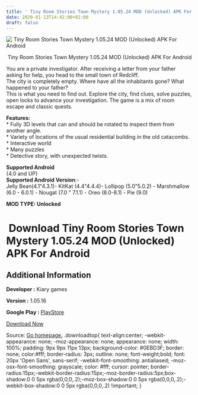 ```yaml
---
title: ' Tiny Room Stories Town Mystery 1.05.24 MOD (Unlocked) APK For Android'
date: 2020-01-13T14:42:00+01:00
draft: false
---
```


![ Tiny Room Stories Town Mystery 1.05.24 MOD (Unlocked) APK For Android](https://i1.wp.com/apkhome.net/wp-content/uploads/2020/01/Tiny-Room-Stories-Town-Mystery-1.05.24-MOD-Unlocked.png " Tiny Room Stories Town Mystery 1.05.24 MOD (Unlocked) APK For Android")

  

 Tiny Room Stories Town Mystery 1.05.24 MOD (Unlocked) APK For Android

You are a private investigator. After receiving a letter from your father asking for help, you head to the small town of Redcliff.  
The city is completely empty. Where have all the inhabitants gone? What happened to your father?  
This is what you need to find out. Explore the city, find clues, solve puzzles, open locks to advance your investigation. The game is a mix of room escape and classic quests.

**Features:**  
\* Fully 3D levels that can and should be rotated to inspect them from another angle.  
\* Variety of locations of the usual residential building in the old catacombs.  
\* Interactive world  
\* Many puzzles  
\* Detective story, with unexpected twists.

**Supported Android**  
{4.0 and UP}  
**Supported Android Version**:-  
Jelly Bean(4.1"4.3.1)- KitKat (4.4"4.4.4)- Lollipop (5.0"5.0.2) - Marshmallow (6.0 - 6.0.1) - Nougat (7.0 " 7.1.1) - Oreo (8.0-8.1) - Pie (9.0)

**MOD TYPE: Unlocked**

 Download Tiny Room Stories Town Mystery 1.05.24 MOD (Unlocked) APK For Android
================================================================================

Additional Information
----------------------

**Developer :** Kiary games

**Version :** 1.05.16

**Google Play :** [PlayStore](https://play.google.com/store/apps/details?id=com.kiarygames.tinyroom)

  

[Download Now](https://store4app.co/post/tiny-room-stories-town-mystery-1-05-24-mod-unlocked-apk-for-android_1578922812)

  
Source: [Go homepage.](https://store4app.co/post/tiny-room-stories-town-mystery-1-05-24-mod-unlocked-apk-for-android_1578922812) .downloadtop{ text-align:center; -webkit-appearance: none; -moz-appearance: none; appearance: none; width: 100%; padding: 9px 9px 11px 13px; background-color: #0EBD3F; border: none; color:#fff; border-radius: 3px; outline: none; font-weight;bold; font: 20px 'Open Sans', sans-serif; -webkit-font-smoothing: antialiased; -moz-osx-font-smoothing: grayscale; color: #fff; cursor: pointer; border-radius:15px;-webkit-border-radius:15px;-moz-border-radius:5px;box-shadow:0 0 5px rgba(0,0,0,.2);-moz-box-shadow:0 0 5px rgba(0,0,0,.2);-webkit-box-shadow:0 0 5px rgba(0,0,0,.2) !important; }